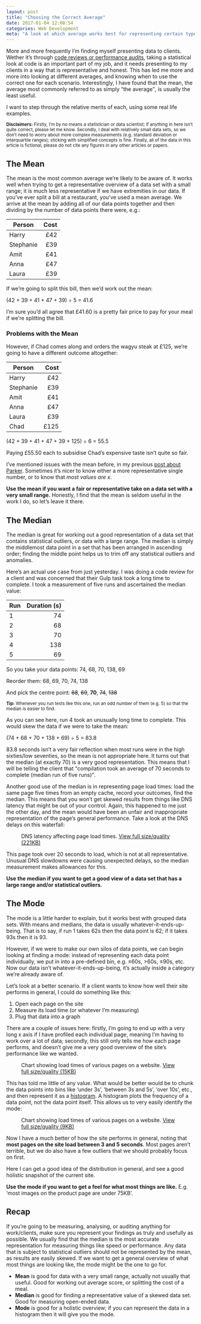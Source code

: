 ```yaml
---
layout: post
title: "Choosing the Correct Average"
date: 2017-01-04 12:08:54
categories: Web Development
meta: "A look at which average works best for representing certain types of data"
---
```


More and more frequently I’m finding myself presenting data to clients. Wether
it’s through [code reviews or performance
audits](/code-reviews/), taking a statistical look at code
is an important part of my job, and it needs presenting to my clients in a way
that is representative and honest. This has led me more and more into looking at
different averages, and knowing when to use the correct one for each scenario.
Interestingly, I have found that the mean, the average most commonly referred to
as simply <q>the average</q>, is usually the least useful.

I want to step through the relative merits of each, using some real life
examples.

<small>**Disclaimers:** Firstly, I’m by no means a statistician or data
scientist; if anything in here isn’t quite correct, please let me know.
Secondly, I deal with relatively small data sets, so we don’t need to worry
about more complex measurements (e.g. standard deviation or interquartile
ranges); sticking with simplified concepts is fine. Finally, all of the data in
this article is fictional, please do not cite any figures in any other articles
or papers.</small>

## The Mean

The mean is the most common average we’re likely to be aware of. It works well
when trying to get a representative overview of a data set with a small range;
it is much less representative if we have extremities in our data. If you’ve
ever split a bill at a restaurant, you’ve used a mean average. We arrive at the
mean by adding all of our data points together and then dividing by the number
of data points there were, e.g.:

| Person    | Cost |
| --------- | ---: |
| Harry     |  £42 |
| Stephanie |  £39 |
| Amit      |  £41 |
| Anna      |  £47 |
| Laura     |  £39 |

If we’re going to split this bill, then we’d work out the mean:

(42 + 39 + 41 + 47 + 39) ÷ 5 = 41.6

I’m sure you’d all agree that £41.60 is a pretty fair price to pay for your meal
if we’re splitting the bill.

### Problems with the Mean

However, if Chad comes along and orders the wagyu steak at £125, we’re going to
have a different outcome altogether:

| Person    | Cost |
| --------- | ---: |
| Harry     |  £42 |
| Stephanie |  £39 |
| Amit      |  £41 |
| Anna      |  £47 |
| Laura     |  £39 |
| Chad      | £125 |

(42 + 39 + 41 + 47 + 39 + 125) ÷ 6 = 55.5

Paying £55.50 each to subsidise Chad’s expensive taste isn’t quite so fair.

I’ve mentioned issues with the mean before, in my previous [post about
Parker](/2016/06/improving-your-css-with-parker/).
Sometimes it’s nicer to know either a more representative single number, or to
know that _most values are <var>x</var>_.

**Use the mean if you want a fair or representative take on a data set with a
very small range.** Honestly, I find that the mean is seldom useful in the work
I do, so let’s leave it there.

## The Median

The median is great for working out a good representation of a data set that
contains statistical outliers, or data with a large range. The median is simply
the middlemost data point in a set that has been arranged in ascending order;
finding the middle point helps us to trim off any statistical outliers and
anomalies.

Here’s an actual use case from just yesterday. I was doing a code review for a
client and was concerned that their Gulp task took a long time to complete. I
took a measurement of five runs and ascertained the median value:

| Run | Duration (s) |
| --- | -----------: |
| 1   |           74 |
| 2   |           68 |
| 3   |           70 |
| 4   |          138 |
| 5   |           69 |

So you take your data points: 74, 68, 70, 138, 69

Reorder them: 68, 69, 70, 74, 138

And pick the centre point: ~~68~~, ~~69~~, **70**, ~~74~~, ~~138~~

<small>**Tip:** Whenever you run tests like this one, run an odd number of them
(e.g. 5) so that the median is easier to find.</small>

As you can see here, run 4 took an unusually long time to complete. This would
skew the data if we were to take the mean:

(74 + 68 + 70 + 138 + 69) ÷ 5 = 83.8

83.8 seconds isn’t a very fair reflection when most runs were in the high
sixties/low seventies, so the mean is not appropriate here. It turns out that
the median (at exactly 70) is a very good representation. This means that I will
be telling the client that <q>compilation took an average of 70 seconds to
complete (median run of five runs)</q>.

Another good use of the median is in representing page load times: load the same
page five times from an empty cache, record your outcomes, find the median. This
means that you won’t get skewed results from things like DNS latency that might
be out of your control. Again, this happened to me just the other day, and the
mean would have been an unfair and inappropriate representation of the page’s
general performance. Take a look at the DNS delays on this waterfall:

<figure>
  <img src="/wp-content/uploads/2017/01/screenshot-dns-latency.png" alt="">
  <figcaption>DNS latency affecting page load times. <a href="/wp-content/uploads/2017/01/screenshot-dns-latency-full.png">View full size/quality (221KB)</a></figcaption>
</figure>

This page took over 20 seconds to load, which is not at all representative.
Unusual DNS slowdowns were causing unexpected delays, so the median measurement
makes allowances for this.

**Use the median if you want to get a good view of a data set that has a large
range and/or statistical outliers.**

## The Mode

The mode is a little harder to explain, but it works best with grouped data
sets. With means and medians, the data is usually whatever-it-ends-up-being.
That is to say, if run 1 takes 62s then the data point is 62; if it takes 93s
then it is 93.

However, if we were to make our own silos of data points, we can begin looking
at finding a mode: instead of representing each data point individually, we put
in into a pre-defined bin, e.g. ≤60s, >60s, ≤90s, etc. Now our data isn’t
whatever-it-ends-up-being, it’s actually inside a category we’re already aware
of.

Let’s look at a better scenario. If a client wants to know how well their site
performs in general, I could do something like this:

1. Open each page on the site
2. Measure its load time (or whatever I’m measuring)
3. Plug that data into a graph

There are a couple of issues here: firstly, I’m going to end up with a very long
x axis if I have profiled each individual page, meaning I’m having to work over
a lot of data; secondly, this still only tells me how each page performs, and
doesn’t give me a very good overview of the site’s performance like we wanted.

<figure>
  <img src="/wp-content/uploads/2017/01/chart-load-times.png" alt="">
  <figcaption>Chart showing load times of various pages on a website. <a href="/wp-content/uploads/2017/01/chart-load-times.png">View full size/quality (15KB)</a></figcaption>
</figure>

This has told me little of any value. What would be better would be to chunk the
data points into bins like ‘under 3s’, ‘between 3s and 5s’, ‘over 10s’, etc.,
and then represent it as a [histogram](https://en.wikipedia.org/wiki/Histogram).
A histogram plots the frequency of a data point, not the data point itself. This
allows us to very easily identify the mode:

<figure>
  <img src="/wp-content/uploads/2017/01/chart-load-times-histogram.png" alt="">
  <figcaption>Chart showing load times of various pages on a website. <a href="/wp-content/uploads/2017/01/chart-load-times-histogram.png">View full size/quality (9KB)</a></figcaption>
</figure>

Now I have a much better of how the site performs in general, noting that **most
pages on the site load between 3 and 5 seconds**. Most pages aren’t terrible,
but we do also have a few outliers that we should probably focus on first.

Here I can get a good idea of the distribution in general, and see a good
holistic snapshot of the current site.

**Use the mode if you want to get a feel for what most things are like.** E.g.
‘most images on the product page are under 75KB’.

## Recap

If you’re going to be measuring, analysing, or auditing anything for
work/clients, make sure you represent your findings as truly and usefully as
possible. We usually find that the median is the most accurate representation
for measuring things like speed or performance. Any data that is subject to
statistical outliers should not be represented by the mean, as results are
easily skewed. If we want to get a general overview of what most things are
looking like, the mode might be the one to go for.

* **Mean** is good for data with a very small range, actually not usually that
  useful. Good for working out average score, or splitting the cost of a meal.
* **Median** is good for finding a representative value of a skewed data set.
  Good for measuring open-ended data.
* **Mode** is good for a holistic overview; if you can represent the data in a
  histogram then it will give you the mode.
